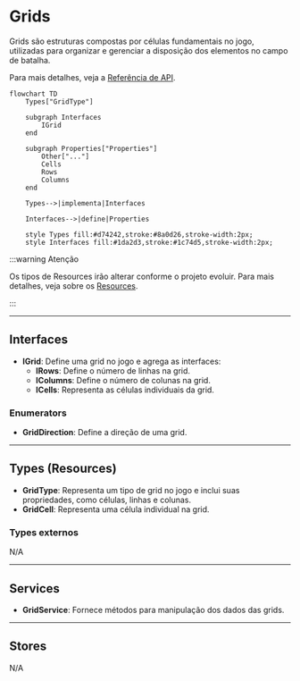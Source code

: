 # Grids

Grids são estruturas compostas por células fundamentais no jogo, utilizadas para organizar e gerenciar a disposição dos elementos no campo de batalha.

Para mais detalhes, veja a [Referência de API](../../api/DiceRolling.Grids.md).

```mermaid
flowchart TD
    Types["GridType"]

    subgraph Interfaces
        IGrid
    end

    subgraph Properties["Properties"]
        Other["..."]
        Cells
        Rows
        Columns
    end

    Types-->|implementa|Interfaces

    Interfaces-->|define|Properties

    style Types fill:#d74242,stroke:#8a0d26,stroke-width:2px;
    style Interfaces fill:#1da2d3,stroke:#1c74d5,stroke-width:2px;
```

:::warning Atenção

Os tipos de Resources irão alterar conforme o projeto evoluir. Para mais detalhes, veja sobre os [Resources](../00-intro/overview.md).

:::

---

## Interfaces

- **IGrid**: Define uma grid no jogo e agrega as interfaces:
  - **IRows**: Define o número de linhas na grid.
  - **IColumns**: Define o número de colunas na grid.
  - **ICells**: Representa as células individuais da grid.

### Enumerators

- **GridDirection**: Define a direção de uma grid.

---

## Types (Resources)

- **GridType**: Representa um tipo de grid no jogo e inclui suas propriedades, como células, linhas e colunas.
- **GridCell**: Representa uma célula individual na grid.

### Types externos

N/A

---

## Services

- **GridService**: Fornece métodos para manipulação dos dados das grids.

---

## Stores

N/A
